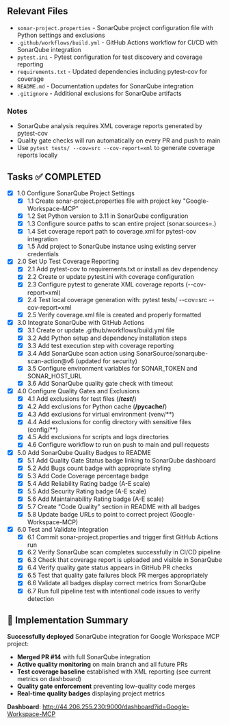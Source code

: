 ## Relevant Files

- `sonar-project.properties` - SonarQube project configuration file with Python settings and exclusions
- `.github/workflows/build.yml` - GitHub Actions workflow for CI/CD with SonarQube integration
- `pytest.ini` - Pytest configuration for test discovery and coverage reporting
- `requirements.txt` - Updated dependencies including pytest-cov for coverage
- `README.md` - Documentation updates for SonarQube integration
- `.gitignore` - Additional exclusions for SonarQube artifacts

### Notes

- SonarQube analysis requires XML coverage reports generated by pytest-cov
- Quality gate checks will run automatically on every PR and push to main
- Use `pytest tests/ --cov=src --cov-report=xml` to generate coverage reports locally

## Tasks ✅ COMPLETED

- [x] 1.0 Configure SonarQube Project Settings
  - [x] 1.1 Create sonar-project.properties file with project key "Google-Workspace-MCP"
  - [x] 1.2 Set Python version to 3.11 in SonarQube configuration
  - [x] 1.3 Configure source paths to scan entire project (sonar.sources=.)
  - [x] 1.4 Set coverage report path to coverage.xml for pytest-cov integration
  - [x] 1.5 Add project to SonarQube instance using existing server credentials

- [x] 2.0 Set Up Test Coverage Reporting
  - [x] 2.1 Add pytest-cov to requirements.txt or install as dev dependency
  - [x] 2.2 Create or update pytest.ini with coverage configuration
  - [x] 2.3 Configure pytest to generate XML coverage reports (--cov-report=xml)
  - [x] 2.4 Test local coverage generation with: pytest tests/ --cov=src --cov-report=xml
  - [x] 2.5 Verify coverage.xml file is created and properly formatted

- [x] 3.0 Integrate SonarQube with GitHub Actions
  - [x] 3.1 Create or update .github/workflows/build.yml file
  - [x] 3.2 Add Python setup and dependency installation steps
  - [x] 3.3 Add test execution step with coverage reporting
  - [x] 3.4 Add SonarQube scan action using SonarSource/sonarqube-scan-action@v6 (updated for security)
  - [x] 3.5 Configure environment variables for SONAR_TOKEN and SONAR_HOST_URL
  - [x] 3.6 Add SonarQube quality gate check with timeout

- [x] 4.0 Configure Quality Gates and Exclusions
  - [x] 4.1 Add exclusions for test files (**/*test*/**)
  - [x] 4.2 Add exclusions for Python cache (**/__pycache__/**)
  - [x] 4.3 Add exclusions for virtual environment (venv/**)
  - [x] 4.4 Add exclusions for config directory with sensitive files (config/**)
  - [x] 4.5 Add exclusions for scripts and logs directories
  - [x] 4.6 Configure workflow to run on push to main and pull requests

- [x] 5.0 Add SonarQube Quality Badges to README
  - [x] 5.1 Add Quality Gate Status badge linking to SonarQube dashboard
  - [x] 5.2 Add Bugs count badge with appropriate styling
  - [x] 5.3 Add Code Coverage percentage badge
  - [x] 5.4 Add Reliability Rating badge (A-E scale)
  - [x] 5.5 Add Security Rating badge (A-E scale)
  - [x] 5.6 Add Maintainability Rating badge (A-E scale)
  - [x] 5.7 Create "Code Quality" section in README with all badges
  - [x] 5.8 Update badge URLs to point to correct project (Google-Workspace-MCP)

- [x] 6.0 Test and Validate Integration
  - [x] 6.1 Commit sonar-project.properties and trigger first GitHub Actions run
  - [x] 6.2 Verify SonarQube scan completes successfully in CI/CD pipeline
  - [x] 6.3 Check that coverage report is uploaded and visible in SonarQube
  - [x] 6.4 Verify quality gate status appears in GitHub PR checks
  - [x] 6.5 Test that quality gate failures block PR merges appropriately
  - [x] 6.6 Validate all badges display correct metrics from SonarQube
  - [x] 6.7 Run full pipeline test with intentional code issues to verify detection

## 🎉 Implementation Summary

**Successfully deployed** SonarQube integration for Google Workspace MCP project:
- **Merged PR #14** with full SonarQube integration
- **Active quality monitoring** on main branch and all future PRs
- **Test coverage baseline** established with XML reporting (see current metrics on dashboard)
- **Quality gate enforcement** preventing low-quality code merges
- **Real-time quality badges** displaying project metrics

**Dashboard**: http://44.206.255.230:9000/dashboard?id=Google-Workspace-MCP